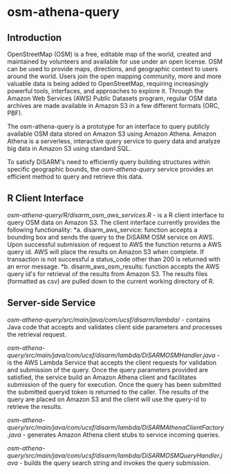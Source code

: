 ﻿# osm-athena-query
 
 ## Introduction
 
OpenStreetMap (OSM) is a free, editable map of the world, created and maintained by volunteers and available for use under an open license. OSM can be used to provide maps, directions, and geographic context to users around the world. Users join the open mapping community, more and more valuable data is being added to OpenStreetMap, requiring increasingly powerful tools, interfaces, and approaches to explore it. Through the Amazon Web Services (AWS) Public Datasets program, regular OSM data archives are made available in Amazon S3 in a few different formats (ORC, PBF).

The osm-athena-query is a prototype for an interface to query publicly available OSM data stored on Amazon S3 using Amazon Athena. Amazon Athena is a serverless, interactive query service to query data and analyze big data in Amazon S3 using standard SQL.

To satisfy DiSARM's need to efficiently query building structures within specific geographic bounds, the *osm-athena-query* service provides an efficient method to query and retrieve this data.

## R Client Interface

*osm-athena-query/R/disarm_osm_aws_services.R* - is a R client interface to query OSM data on Amazon S3. The client interface currently provides the following functionality:
  *a. disarm_aws_service: function accepts a bounding box and sends the query to the DiSARM OSM service on AWS.
    Upon successful submission of request to AWS the function returns a AWS query id. AWS will place the results on 
    Amazon S3 when complete. If transaction is not successful a status_code other than 200 is returned with an error 
    message.
  *b. disarm_aws_osm_results: function accepts the AWS query id's for retrieval of the results from Amazon S3.
   The results files (formatted as csv) are pulled down to the current working directory of R.

## Server-side Service

*osm-athena-query/src/main/java/com/ucsf/disarm/lambda/* - contains Java code that accepts and validates client side parameters and processes the retrieval request.

*osm-athena-query/src/main/java/com/ucsf/disarm/lambda/DiSARMOSMHandler.java* - is the AWS Lambda Service that accepts the client requests for validation and submission of the query. Once the query parameters provided are satisfied, the service build an Amazon Athena client and facilitates submission of the query for execution. Once the query has been submitted the submitted queryid token is returned to the caller. The results of the query are placed on Amazon S3 and the client will use the query-id to retrieve the results.

*osm-athena-query/src/main/java/com/ucsf/disarm/lambda/DiSARMAthenaClientFactory.java* - generates Amazon Athena client stubs to service incoming queries.

*osm-athena-query/src/main/java/com/ucsf/disarm/lambda/DiSARMOSMQueryHandler.java* - builds the query search string and invokes the query submission.


